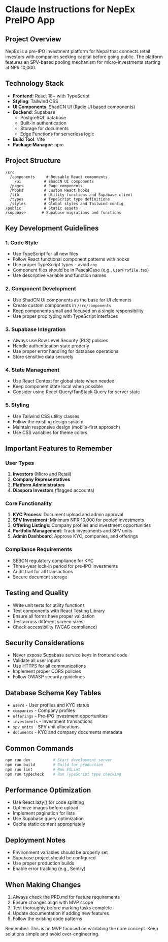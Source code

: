 # Claude Instructions for NepEx PreIPO App

## Project Overview
NepEx is a pre-IPO investment platform for Nepal that connects retail investors with companies seeking capital before going public. The platform features an SPV-based pooling mechanism for micro-investments starting at NPR 10,000.

## Technology Stack
- **Frontend**: React 18+ with TypeScript
- **Styling**: Tailwind CSS
- **UI Components**: ShadCN UI (Radix UI based components)
- **Backend**: Supabase
  - PostgreSQL database
  - Built-in authentication
  - Storage for documents
  - Edge Functions for serverless logic
- **Build Tool**: Vite
- **Package Manager**: npm

## Project Structure
```
/src
  /components     # Reusable React components
    /ui          # ShadCN UI components
  /pages         # Page components
  /hooks         # Custom React hooks
  /lib           # Utility functions and Supabase client
  /types         # TypeScript type definitions
  /styles        # Global styles and Tailwind config
/public          # Static assets
/supabase       # Supabase migrations and functions
```

## Key Development Guidelines

### 1. Code Style
- Use TypeScript for all new files
- Follow React functional component patterns with hooks
- Use proper TypeScript types - avoid `any`
- Component files should be in PascalCase (e.g., `UserProfile.tsx`)
- Use descriptive variable and function names

### 2. Component Development
- Use ShadCN UI components as the base for UI elements
- Create custom components in `/src/components`
- Keep components small and focused on a single responsibility
- Use proper prop typing with TypeScript interfaces

### 3. Supabase Integration
- Always use Row Level Security (RLS) policies
- Handle authentication state properly
- Use proper error handling for database operations
- Store sensitive data securely

### 4. State Management
- Use React Context for global state when needed
- Keep component state local when possible
- Consider using React Query/TanStack Query for server state

### 5. Styling
- Use Tailwind CSS utility classes
- Follow the existing design system
- Maintain responsive design (mobile-first approach)
- Use CSS variables for theme colors

## Important Features to Remember

### User Types
1. **Investors** (Micro and Retail)
2. **Company Representatives**
3. **Platform Administrators**
4. **Diaspora Investors** (flagged accounts)

### Core Functionality
1. **KYC Process**: Document upload and admin approval
2. **SPV Investment**: Minimum NPR 10,000 for pooled investments
3. **Offering Listings**: Company profiles and investment opportunities
4. **Portfolio Management**: Track investments and SPV units
5. **Admin Dashboard**: Approve KYC, companies, and offerings

### Compliance Requirements
- SEBON regulatory compliance for KYC
- Three-year lock-in period for pre-IPO investments
- Audit trail for all transactions
- Secure document storage

## Testing and Quality
- Write unit tests for utility functions
- Test components with React Testing Library
- Ensure all forms have proper validation
- Test across different screen sizes
- Check accessibility (WCAG compliance)

## Security Considerations
- Never expose Supabase service keys in frontend code
- Validate all user inputs
- Use HTTPS for all communications
- Implement proper CORS policies
- Follow OWASP security guidelines

## Database Schema Key Tables
- `users` - User profiles and KYC status
- `companies` - Company profiles
- `offerings` - Pre-IPO investment opportunities
- `investments` - Investment transactions
- `spv_units` - SPV unit allocations
- `documents` - KYC and company documents metadata

## Common Commands
```bash
npm run dev          # Start development server
npm run build        # Build for production
npm run lint         # Run ESLint
npm run typecheck    # Run TypeScript type checking
```

## Performance Optimization
- Use React.lazy() for code splitting
- Optimize images before upload
- Implement pagination for lists
- Use Supabase query optimization
- Cache static content appropriately

## Deployment Notes
- Environment variables should be properly set
- Supabase project should be configured
- Use proper production builds
- Enable error tracking (e.g., Sentry)

## When Making Changes
1. Always check the PRD.md for feature requirements
2. Ensure changes align with MVP scope
3. Test thoroughly before marking tasks complete
4. Update documentation if adding new features
5. Follow the existing code patterns

Remember: This is an MVP focused on validating the core concept. Keep solutions simple and avoid over-engineering.